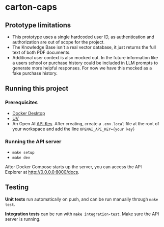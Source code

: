 # carton-caps

## Prototype limitations
* This prototype uses a single hardcoded user ID, as authentication and authorization are out of scope for the project. 
* The Knowledge Base isn't a real vector database, it just returns the full text of both PDF documents.
* Additional user context is also mocked out. In the future information like a users school or purchase history could be included in LLM prompts to generate more helpful responses. For now we have this mocked as a fake purchase history.

## Running this project
### Prerequisites
* [Docker Desktop](https://docs.docker.com/desktop/)
* [UV](https://github.com/astral-sh/uv)
* An Open AI [API Key](https://platform.openai.com/api-keys). After creating, create a `.env.local` file at the root of your workspace and add the line `OPENAI_API_KEY={your key}`

### Running the API server
- `make setup`
- `make dev`

After Docker Compose starts up the server, you can access the API Explorer at http://0.0.0.0:8000/docs.

## Testing
**Unit tests** run automatically on push, and can be run manually through `make test`.

**Integration tests** can be run with `make integration-test`. Make sure the API server is running. 